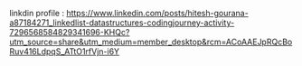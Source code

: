 linkdin profile : https://www.linkedin.com/posts/hitesh-gourana-a87184271_linkedlist-datastructures-codingjourney-activity-7296568584829341696-KHQc?utm_source=share&utm_medium=member_desktop&rcm=ACoAAEJpRQcBoRuv416LdpqS_ATtO1rfVjn-i6Y
